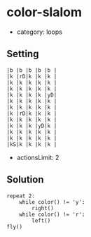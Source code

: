 # color-slalom
- category: loops

## Setting

```
|b |b |b |b |b |
|k |rD|k |k |k |
|k |k |k |k |k |
|k |k |k |k |k |
|k |k |k |k |yD|
|k |k |k |k |k |
|k |k |k |k |k |
|k |rD|k |k |k |
|k |k |k |k |k |
|k |k |k |yD|k |
|k |k |k |k |k |
|k |k |k |k |k |
|kS|k |k |k |k |
```

- actionsLimit: 2

## Solution

```
repeat 2:
    while color() != 'y':
        right()
    while color() != 'r':
        left()
fly()
```
